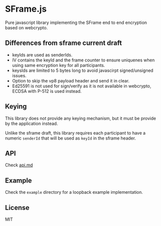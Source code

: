 # SFrame.js 
Pure javascript library implementing the SFrame end to end encryption based on webcrypto. 

## Differences from sframe current draft
 
 - keyIds are used as senderIds.
 - IV contains the keyId and the frame counter to ensure uniquenes when using same encryption key for all participants.
 - keysIds are limited to 5 bytes long to avoid javascirpt signed/unsigned issues.
 - Option to skip the vp8 payload header and send it in clear.
 - Ed25591 is not used for sign/verify as it is not available in webcrypto, ECDSA with P-512 is used instead.
 
 ## Keying
 
 This library does not provide any keying mechanism, but it must be provide by the application instead.
 
 Unlike the sframe draft, this library requires each participant to have a numeric `senderId` that will be used as `keyId` in the sframe  header. 
 
 ## API
 
 Check [api.md](/api.md)
 
 ## Example
 
 Check the `example` directory for a loopback example implementation.
 
 ## License
 
 MIT
